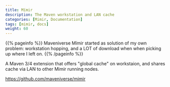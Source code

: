```yaml
---
title: Mímir
description: The Maven workstation and LAN cache
categories: [Mimir, Documentation]
tags: [mimir, docs]
weight: 60
---
```


{{% pageinfo %}}
Maveniverse Mímir started as solution of my own problem: workstation hopping, and a LOT of download when when picking
up where I left on.
{{% /pageinfo %}}

A Maven 3/4 extension that offers "global cache" on workstaion, and shares cache via LAN to other Mimir running nodes.

https://github.com/maveniverse/mimir
